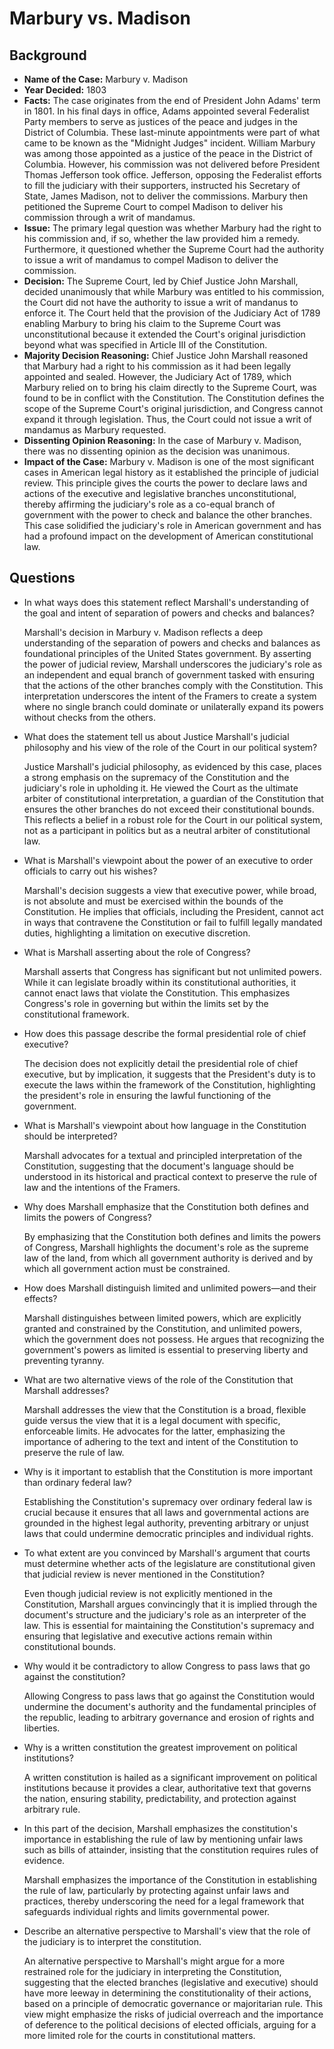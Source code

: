 # Marbury vs. Madison

## Background
- **Name of the Case:** Marbury v. Madison 
- **Year Decided:** 1803
- **Facts:** The case originates from the end of President John Adams' term in 1801. In his final days in office, Adams appointed several Federalist Party members to serve as justices of the peace and judges in the District of Columbia. These last-minute appointments were part of what came to be known as the "Midnight Judges" incident. William Marbury was among those appointed as a justice of the peace in the District of Columbia. However, his commission was not delivered before President Thomas Jefferson took office. Jefferson, opposing the Federalist efforts to fill the judiciary with their supporters, instructed his Secretary of State, James Madison, not to deliver the commissions. Marbury then petitioned the Supreme Court to compel Madison to deliver his commission through a writ of mandamus.
- **Issue:** The primary legal question was whether Marbury had the right to his commission and, if so, whether the law provided him a remedy. Furthermore, it questioned whether the Supreme Court had the authority to issue a writ of mandamus to compel Madison to deliver the commission.
- **Decision:** The Supreme Court, led by Chief Justice John Marshall, decided unanimously that while Marbury was entitled to his commission, the Court did not have the authority to issue a writ of mandanus to enforce it. The Court held that the provision of the Judiciary Act of 1789 enabling Marbury to bring his claim to the Supreme Court was unconstitutional because it extended the Court's original jurisdiction beyond what was specified in Article III of the Constitution.
- **Majority Decision Reasoning:** Chief Justice John Marshall reasoned that Marbury had a right to his commission as it had been legally appointed and sealed. However, the Judiciary Act of 1789, which Marbury relied on to bring his claim directly to the Supreme Court, was found to be in conflict with the Constitution. The Constitution defines the scope of the Supreme Court's original jurisdiction, and Congress cannot expand it through legislation. Thus, the Court could not issue a writ of mandamus as Marbury requested.
- **Dissenting Opinion Reasoning:** In the case of Marbury v. Madison, there was no dissenting opinion as the decision was unanimous.
- **Impact of the Case:** Marbury v. Madison is one of the most significant cases in American legal history as it established the principle of judicial review. This principle gives the courts the power to declare laws and actions of the executive and legislative branches unconstitutional, thereby affirming the judiciary's role as a co-equal branch of government with the power to check and balance the other branches. This case solidified the judiciary's role in American government and has had a profound impact on the development of American constitutional law.

## Questions

- In what ways does this statement reflect Marshall's understanding of the goal and intent of separation of powers and checks and balances?

    Marshall's decision in Marbury v. Madison reflects a deep understanding of the separation of powers and checks and balances as foundational principles of the United States government. By asserting the power of judicial review, Marshall underscores the judiciary's role as an independent and equal branch of government tasked with ensuring that the actions of the other branches comply with the Constitution. This interpretation underscores the intent of the Framers to create a system where no single branch could dominate or unilaterally expand its powers without checks from the others.

- What does the statement tell us about Justice Marshall's judicial philosophy and his view  of the role of the Court in our political system?

    Justice Marshall's judicial philosophy, as evidenced by this case, places a strong emphasis on the supremacy of the Constitution and the judiciary's role in upholding it. He viewed the Court as the ultimate arbiter of constitutional interpretation, a guardian of the Constitution that ensures the other branches do not exceed their constitutional bounds. This reflects a belief in a robust role for the Court in our political system, not as a participant in politics but as a neutral arbiter of constitutional law.

- What is Marshall's viewpoint about the power of an executive to order officials to carry out his wishes?

    Marshall's decision suggests a view that executive power, while broad, is not absolute and must be exercised within the bounds of the Constitution. He implies that officials, including the President, cannot act in ways that contravene the Constitution or fail to fulfill legally mandated duties, highlighting a limitation on executive discretion.

- What is Marshall asserting about the role of Congress?

    Marshall asserts that Congress has significant but not unlimited powers. While it can legislate broadly within its constitutional authorities, it cannot enact laws that violate the Constitution. This emphasizes Congress's role in governing but within the limits set by the constitutional framework.

- How does this passage describe the formal presidential role of chief executive?

    The decision does not explicitly detail the presidential role of chief executive, but by implication, it suggests that the President's duty is to execute the laws within the framework of the Constitution, highlighting the president's role in ensuring the lawful functioning of the government.

- What is Marshall's viewpoint about how language in the Constitution should be interpreted?

    Marshall advocates for a textual and principled interpretation of the Constitution, suggesting that the document's language should be understood in its historical and practical context to preserve the rule of law and the intentions of the Framers.

- Why does Marshall emphasize that the Constitution both defines and limits the powers of Congress?

    By emphasizing that the Constitution both defines and limits the powers of Congress, Marshall highlights the document's role as the supreme law of the land, from which all government authority is derived and by which all government action must be constrained.

- How does Marshall distinguish limited and unlimited powers—and their effects?

    Marshall distinguishes between limited powers, which are explicitly granted and constrained by the Constitution, and unlimited powers, which the government does not possess. He argues that recognizing the government's powers as limited is essential to preserving liberty and preventing tyranny.

- What are two alternative views of the role of the Constitution that Marshall addresses?

    Marshall addresses the view that the Constitution is a broad, flexible guide versus the view that it is a legal document with specific, enforceable limits. He advocates for the latter, emphasizing the importance of adhering to the text and intent of the Constitution to preserve the rule of law.

- Why is it important to establish that the Constitution is more important than ordinary federal law?

    Establishing the Constitution's supremacy over ordinary federal law is crucial because it ensures that all laws and governmental actions are grounded in the highest legal authority, preventing arbitrary or unjust laws that could undermine democratic principles and individual rights.

- To what extent are you convinced by Marshall's argument that courts must determine whether acts of the legislature are constitutional given that judicial review is never mentioned in the Constitution?

    Even though judicial review is not explicitly mentioned in the Constitution, Marshall argues convincingly that it is implied through the document's structure and the judiciary's role as an interpreter of the law. This is essential for maintaining the Constitution's supremacy and ensuring that legislative and executive actions remain within constitutional bounds.

- Why would it be contradictory to allow Congress to pass laws that go against the constitution?

    Allowing Congress to pass laws that go against the Constitution would undermine the document's authority and the fundamental principles of the republic, leading to arbitrary governance and erosion of rights and liberties.

- Why is a written constitution the greatest improvement on political institutions?

    A written constitution is hailed as a significant improvement on political institutions because it provides a clear, authoritative text that governs the nation, ensuring stability, predictability, and protection against arbitrary rule.

- In this part of the decision, Marshall emphasizes the constitution's importance in establishing the rule of law by mentioning unfair laws such as bills of attainder, insisting that the constitution requires rules of evidence.

    Marshall emphasizes the importance of the Constitution in establishing the rule of law, particularly by protecting against unfair laws and practices, thereby underscoring the need for a legal framework that safeguards individual rights and limits governmental power.

- Describe an alternative perspective to Marshall's view that the role of the judiciary is to interpret the constitution.

    An alternative perspective to Marshall's might argue for a more restrained role for the judiciary in interpreting the Constitution, suggesting that the elected branches (legislative and executive) should have more leeway in determining the constitutionality of their actions, based on a principle of democratic governance or majoritarian rule. This view might emphasize the risks of judicial overreach and the importance of deference to the political decisions of elected officials, arguing for a more limited role for the courts in constitutional matters.


